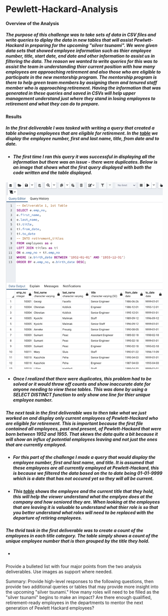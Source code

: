 # Pewlett-Hackard-Analysis

#### Overview of the Analysis 

##### The purpose of this challenge was to take sets of data in CSV files and write queries to diplay the data in new tables that will assist Pewlwtt-Hackard in preparing for the upcoming "silver tsunami". We were given data sets that showed employee information such as thier employee number, title, start date, end date and other information to assist us in filtering the data. The reason we wanted to write queries for this was to assist the team in understanding thier current position with how many employees are approaching retirement and also those who are eligible to participate in the new mentorship program. The mentorship program is there to help green team members by assigning them and tenured staff member who is approaching retirement. Having the information that was generated in these queries and saved in CSVs will help upper management understand just where they stand in losing employees to retirement and what they can do to prepare.

#### Results
##### In the first deliverable I was tasked with writing a query that created a table showing employees that are eligible for retirement. In the [table](https://github.com/walzfran/Pewlett-Hackard-Analysis/blob/main/Data/retirement_titles.csv) we display the employee number, first and last name, title, from date and to date. 
* ##### The first time I ran this query it was successful in displaying all the information but there was an issue - there were duplicates. Below is an image that shows what the first query displayed with both the code written and the table displayed. 

![First_Deliverable_Image](https://github.com/walzfran/Pewlett-Hackard-Analysis/blob/main/First_Deliverable_Image.png)

* ##### Once I realized that there were duplicates, this problem had to be solved or it would throw off counts and show inaccurate date for anyone needing to view these tables. This was done by using a SELECT DISTINCT function to only show one line for thier unique employee number. 

##### The next task in the first deliverable was to then take what we just worked on and display only current employees of Pewlett-Hackard who are eligible for retirement. This is important because the first file contained all employees, past and present, of Pewlett-Hackard that were born between 1952 and 1955. That skews the data quite a bit because it will show an influx of potential employees leaving and not just the ones that are currently employed. 
* ##### For this part of the challenge I made a query that would display the employee number, first and last name, and title. It is assumed that these employees are all currently employed at Pewlett-Hackard, this is because we filtered the data based on the to date being 01-01-9999 which is a date that has not occured yet so they will all be current. 
* ##### This [table](https://github.com/walzfran/Pewlett-Hackard-Analysis/blob/main/Data/unique_titles.csv) shows the employee and the current title that they hold, this will help the viewer understand what the emplyee does at the company and how seniored they are. When looking at the employees that are leaving it is valuable to understand what thier role is so that you better understand what roles will need to be replaced with the departure of retiring employees. 

##### The thrid task in the first deliverable was to create a count of the employees in each title category. The table simply shows a count of the unique employee number that is then grouped by the title they hold. 
* ##### 




Provide a bulleted list with four major points from the two analysis deliverables. Use images as support where needed.


Summary: Provide high-level responses to the following questions, then provide two additional queries or tables that may provide more insight into the upcoming "silver tsunami."
How many roles will need to be filled as the "silver tsunami" begins to make an impact?
Are there enough qualified, retirement-ready employees in the departments to mentor the next generation of Pewlett Hackard employees?
